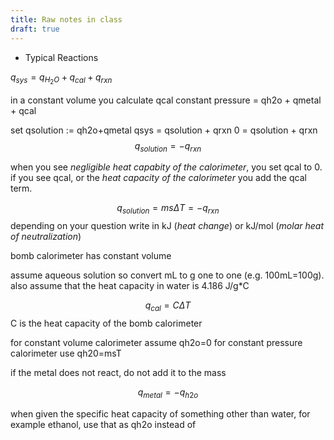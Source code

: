 ```yaml
---
title: Raw notes in class
draft: true
---
```


- Typical Reactions

$q_{sys}=q_{H_2O}+q_{cal}+q_{rxn}$

in a constant volume you calculate qcal
constant pressure = qh2o + qmetal + qcal

set qsolution := qh2o+qmetal
qsys = qsolution + qrxn
0 = qsolution + qrxn
$$q_{solution}=-q_{rxn}$$

when you see *negligible heat capabity of the calorimeter*, you set qcal to 0. if you see qcal, or the *heat capacity of the calorimeter* you add the qcal term.

$$q_{solution}=ms\Delta T=-q_{rxn}$$
depending on your question write in kJ (*heat change*) or kJ/mol (*molar heat of neutralization*)

bomb calorimeter has constant volume

assume aqueous solution so convert mL to g one to one (e.g. 100mL=100g). also assume that the heat capacity in water is 4.186 J/g\*C

$$q_{cal}=C\Delta T$$
C is the heat capacity of the bomb calorimeter

for constant volume calorimeter assume qh2o=0
for constant pressure calorimeter use qh20=msT

if the metal does not react, do not add it to the mass

$$q_{metal}=-q_{h2o}$$

when given the specific heat capacity of something other than water, for example ethanol, use that as qh2o instead of 